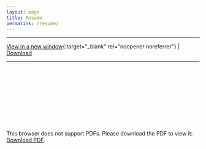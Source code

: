 ```yaml
---
layout: page
title: Resume
permalink: /resume/
---
```


---

[View in a new window](/assets/resume.pdf){:target="_blank" rel="noopener noreferrer"} \| <a href="/assets/resume.pdf" download>Download</a>

---

<link rel="stylesheet" href="/assets/css/pdf-embed.css">

<div class="pdf-container">
  <object data="/assets/resume.pdf" type="application/pdf">
    <embed src="/assets/resume.pdf">
      <p>This browser does not support PDFs. Please download the PDF to view it: <a href="/assets/resume.pdf">Download PDF</a>.</p>
    </embed>
  </object>
</div>